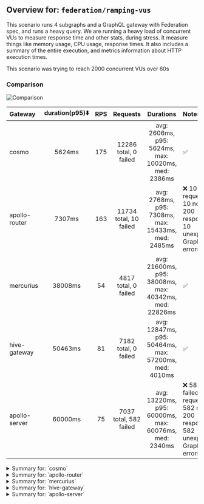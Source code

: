 ## Overview for: `federation/ramping-vus`


This scenario runs 4 subgraphs and a GraphQL gateway with Federation spec, and runs a heavy query. We are running a heavy load of concurrent VUs to measure response time and other stats, during stress. It measure things like memory usage, CPU usage, response times. It also includes a summary of the entire execution, and metrics information about HTTP execution times.


This scenario was trying to reach 2000 concurrent VUs over 60s


### Comparison


<img src="https://imagedelivery.net/KYe9TScr4TldYHA48pczVg/5ad74c92-4f8b-4bfb-6886-fb4ce4885d00/public" alt="Comparison" />


| Gateway       | duration(p95)⬇️ |  RPS  |        Requests        |                       Durations                        | Notes                                                                       |
| :------------ | :-------------: | :---: | :--------------------: | :----------------------------------------------------: | :-------------------------------------------------------------------------- |
| cosmo         |     5624ms      |  175  | 12286 total, 0 failed  |  avg: 2606ms, p95: 5624ms, max: 10020ms, med: 2386ms   | ✅                                                                           |
| apollo-router |     7307ms      |  163  | 11734 total, 10 failed |  avg: 2768ms, p95: 7308ms, max: 15433ms, med: 2485ms   | ❌ 10 failed requests, 10 non-200 responses, 10 unexpected GraphQL errors    |
| mercurius     |     38008ms     |  54   |  4817 total, 0 failed  | avg: 21600ms, p95: 38008ms, max: 40342ms, med: 22826ms | ✅                                                                           |
| hive-gateway  |     50463ms     |  81   |  7182 total, 0 failed  | avg: 12847ms, p95: 50464ms, max: 57200ms, med: 4010ms  | ✅                                                                           |
| apollo-server |     60000ms     |  75   | 7037 total, 582 failed | avg: 13220ms, p95: 60000ms, max: 60076ms, med: 2340ms  | ❌ 582 failed requests, 582 non-200 responses, 582 unexpected GraphQL errors |



<details>
  <summary>Summary for: `cosmo`</summary>

  **K6 Output**




```
     ✓ response code was 200
     ✓ no graphql errors
     ✓ valid response structure

     █ setup

     checks.........................: 100.00% ✓ 36798      ✗ 0     
     data_received..................: 1.1 GB  15 MB/s
     data_sent......................: 15 MB   208 kB/s
     http_req_blocked...............: avg=326.81ms min=1.57µs  med=3.97µs  max=9.23s  p(90)=1.34s    p(95)=2.55s   
     http_req_connecting............: avg=318.35ms min=0s      med=0s      max=9.23s  p(90)=1.29s    p(95)=2.54s   
     http_req_duration..............: avg=2.6s     min=3.83ms  med=2.38s   max=10.02s p(90)=4.78s    p(95)=5.62s   
       { expected_response:true }...: avg=2.6s     min=3.83ms  med=2.38s   max=10.02s p(90)=4.78s    p(95)=5.62s   
     http_req_failed................: 0.00%   ✓ 0          ✗ 12286 
     http_req_receiving.............: avg=115.9ms  min=34.94µs med=78.02µs max=6.25s  p(90)=7.2ms    p(95)=977.48ms
     http_req_sending...............: avg=158.3ms  min=7.82µs  med=20.15µs max=6.74s  p(90)=478.27ms p(95)=1.01s   
     http_req_tls_handshaking.......: avg=0s       min=0s      med=0s      max=0s     p(90)=0s       p(95)=0s      
     http_req_waiting...............: avg=2.33s    min=3.65ms  med=2.2s    max=8.76s  p(90)=4.47s    p(95)=4.85s   
     http_reqs......................: 12286   175.201077/s
     iteration_duration.............: avg=5.74s    min=12.85ms med=4.78s   max=26.17s p(90)=11.73s   p(95)=14.1s   
     iterations.....................: 12266   174.915873/s
     vus............................: 4       min=4        max=1998
     vus_max........................: 2000    min=2000     max=2000
```


**Performance Overview**


<img src="https://imagedelivery.net/KYe9TScr4TldYHA48pczVg/326c7509-17f1-45a4-dc57-04f15148ab00/public" alt="Performance Overview" />


**Subgraphs Overview**


<img src="https://imagedelivery.net/KYe9TScr4TldYHA48pczVg/ae795a7f-5908-4a0e-06d1-f0232d1fb800/public" alt="Subgraphs Overview" />


**HTTP Overview**


<img src="https://imagedelivery.net/KYe9TScr4TldYHA48pczVg/a7b16c86-1416-48d1-b42d-99c3e76e3200/public" alt="HTTP Overview" />


  </details>

<details>
  <summary>Summary for: `apollo-router`</summary>

  **K6 Output**




```
     ✗ response code was 200
      ↳  99% — ✓ 11704 / ✗ 10
     ✗ no graphql errors
      ↳  99% — ✓ 11704 / ✗ 10
     ✓ valid response structure

     █ setup

     checks.........................: 99.94% ✓ 35112      ✗ 20    
     data_received..................: 1.0 GB 14 MB/s
     data_sent......................: 14 MB  194 kB/s
     http_req_blocked...............: avg=284.57ms min=1.82µs   med=3.89µs  max=13.1s  p(90)=198.72ms p(95)=2.29s   
     http_req_connecting............: avg=256.8ms  min=0s       med=0s      max=10.42s p(90)=174.07ms p(95)=2.2s    
     http_req_duration..............: avg=2.76s    min=355.33µs med=2.48s   max=15.43s p(90)=5.49s    p(95)=7.3s    
       { expected_response:true }...: avg=2.76s    min=6.67ms   med=2.48s   max=15.43s p(90)=5.48s    p(95)=7.27s   
     http_req_failed................: 0.08%  ✓ 10         ✗ 11724 
     http_req_receiving.............: avg=735.97ms min=0s       med=105.7µs max=12.47s p(90)=2.85s    p(95)=4.76s   
     http_req_sending...............: avg=182.23ms min=8.26µs   med=19.25µs max=11.79s p(90)=128.94ms p(95)=909.27ms
     http_req_tls_handshaking.......: avg=0s       min=0s       med=0s      max=0s     p(90)=0s       p(95)=0s      
     http_req_waiting...............: avg=1.84s    min=10.92µs  med=1.4s    max=9.03s  p(90)=4.24s    p(95)=4.86s   
     http_reqs......................: 11734  163.692823/s
     iteration_duration.............: avg=6.23s    min=35.61ms  med=5.25s   max=32.46s p(90)=12.87s   p(95)=15.53s  
     iterations.....................: 11714  163.413817/s
     vus............................: 379    min=67       max=1971
     vus_max........................: 2000   min=2000     max=2000
```


**Performance Overview**


<img src="https://imagedelivery.net/KYe9TScr4TldYHA48pczVg/0bece9af-1b00-4432-1873-5c36e09b1200/public" alt="Performance Overview" />


**Subgraphs Overview**


<img src="https://imagedelivery.net/KYe9TScr4TldYHA48pczVg/260634dc-caf2-4d85-3cee-35e318597400/public" alt="Subgraphs Overview" />


**HTTP Overview**


<img src="https://imagedelivery.net/KYe9TScr4TldYHA48pczVg/85902ca8-5140-4771-4191-ce4257072900/public" alt="HTTP Overview" />


  </details>

<details>
  <summary>Summary for: `mercurius`</summary>

  **K6 Output**




```
     ✓ response code was 200
     ✓ no graphql errors
     ✓ valid response structure

     █ setup

     checks.........................: 100.00% ✓ 14391     ✗ 0     
     data_received..................: 423 MB  4.7 MB/s
     data_sent......................: 5.7 MB  64 kB/s
     http_req_blocked...............: avg=286.02µs min=1.76µs   med=5.09µs   max=51.32ms p(90)=537.71µs p(95)=684.81µs
     http_req_connecting............: avg=249.87µs min=0s       med=0s       max=51.25ms p(90)=461.26µs p(95)=606.4µs 
     http_req_duration..............: avg=21.59s   min=17.67ms  med=22.82s   max=40.34s  p(90)=37.23s   p(95)=38s     
       { expected_response:true }...: avg=21.59s   min=17.67ms  med=22.82s   max=40.34s  p(90)=37.23s   p(95)=38s     
     http_req_failed................: 0.00%   ✓ 0         ✗ 4817  
     http_req_receiving.............: avg=45.31ms  min=33.86µs  med=118.89µs max=3.46s   p(90)=382.77µs p(95)=4.71ms  
     http_req_sending...............: avg=58.61µs  min=9.52µs   med=31.36µs  max=12.54ms p(90)=72.41µs  p(95)=93.09µs 
     http_req_tls_handshaking.......: avg=0s       min=0s       med=0s       max=0s      p(90)=0s       p(95)=0s      
     http_req_waiting...............: avg=21.55s   min=17.53ms  med=22.82s   max=38.87s  p(90)=37s      p(95)=37.74s  
     http_reqs......................: 4817    54.020115/s
     iteration_duration.............: avg=21.91s   min=155.68ms med=22.91s   max=42.28s  p(90)=37.6s    p(95)=38.39s  
     iterations.....................: 4797    53.795825/s
     vus............................: 264     min=51      max=2000
     vus_max........................: 2000    min=2000    max=2000
```


**Performance Overview**


<img src="https://imagedelivery.net/KYe9TScr4TldYHA48pczVg/951e48ea-f63d-4fbd-070b-b98e28328000/public" alt="Performance Overview" />


**Subgraphs Overview**


<img src="https://imagedelivery.net/KYe9TScr4TldYHA48pczVg/058a2833-0371-4c23-f5a8-b9aeb18d8200/public" alt="Subgraphs Overview" />


**HTTP Overview**


<img src="https://imagedelivery.net/KYe9TScr4TldYHA48pczVg/4d101cc0-cf7f-4eab-c768-36fb3142e900/public" alt="HTTP Overview" />


  </details>

<details>
  <summary>Summary for: `hive-gateway`</summary>

  **K6 Output**




```
     ✓ response code was 200
     ✓ no graphql errors
     ✓ valid response structure

     █ setup

     checks.........................: 100.00% ✓ 21486     ✗ 0     
     data_received..................: 631 MB  7.2 MB/s
     data_sent......................: 8.5 MB  97 kB/s
     http_req_blocked...............: avg=6.31ms min=2.34µs   med=6.24µs   max=365.06ms p(90)=8.97ms   p(95)=42.22ms
     http_req_connecting............: avg=6.17ms min=0s       med=0s       max=365ms    p(90)=8.73ms   p(95)=41.13ms
     http_req_duration..............: avg=12.84s min=18.07ms  med=4.01s    max=57.2s    p(90)=44.33s   p(95)=50.46s 
       { expected_response:true }...: avg=12.84s min=18.07ms  med=4.01s    max=57.2s    p(90)=44.33s   p(95)=50.46s 
     http_req_failed................: 0.00%   ✓ 0         ✗ 7182  
     http_req_receiving.............: avg=2.77ms min=44.86µs  med=134.87µs max=436.51ms p(90)=2.62ms   p(95)=8.22ms 
     http_req_sending...............: avg=2.88ms min=10.11µs  med=35.01µs  max=377.02ms p(90)=854.47µs p(95)=19.72ms
     http_req_tls_handshaking.......: avg=0s     min=0s       med=0s       max=0s       p(90)=0s       p(95)=0s     
     http_req_waiting...............: avg=12.84s min=17.92ms  med=4s       max=57.15s   p(90)=44.32s   p(95)=50.45s 
     http_reqs......................: 7182    81.936074/s
     iteration_duration.............: avg=12.96s min=194.59ms med=4.09s    max=57.59s   p(90)=44.47s   p(95)=50.53s 
     iterations.....................: 7162    81.707904/s
     vus............................: 3       min=3       max=1999
     vus_max........................: 2000    min=2000    max=2000
```


**Performance Overview**


<img src="https://imagedelivery.net/KYe9TScr4TldYHA48pczVg/43651be7-2e1c-4796-5c54-8b0539c20d00/public" alt="Performance Overview" />


**Subgraphs Overview**


<img src="https://imagedelivery.net/KYe9TScr4TldYHA48pczVg/0ac7d479-75d3-4bcd-dcd9-3130aa3c4300/public" alt="Subgraphs Overview" />


**HTTP Overview**


<img src="https://imagedelivery.net/KYe9TScr4TldYHA48pczVg/6b021507-37b0-4c85-588e-caf394706900/public" alt="HTTP Overview" />


  </details>

<details>
  <summary>Summary for: `apollo-server`</summary>

  **K6 Output**




```
     ✗ response code was 200
      ↳  91% — ✓ 6435 / ✗ 582
     ✗ no graphql errors
      ↳  91% — ✓ 6435 / ✗ 582
     ✓ valid response structure

     █ setup

     checks.........................: 94.31% ✓ 19305     ✗ 1164  
     data_received..................: 567 MB 6.1 MB/s
     data_sent......................: 8.4 MB 91 kB/s
     http_req_blocked...............: avg=581.21µs min=1.5µs   med=4.05µs   max=120.93ms p(90)=438.53µs p(95)=676.86µs
     http_req_connecting............: avg=547.71µs min=0s      med=0s       max=120.84ms p(90)=362.2µs  p(95)=578.45µs
     http_req_duration..............: avg=13.21s   min=13.2ms  med=2.34s    max=1m0s     p(90)=58.03s   p(95)=1m0s    
       { expected_response:true }...: avg=9s       min=13.2ms  med=2.26s    max=59.98s   p(90)=38.33s   p(95)=43.39s  
     http_req_failed................: 8.27%  ✓ 582       ✗ 6455  
     http_req_receiving.............: avg=284.34µs min=0s      med=115.88µs max=115.64ms p(90)=189.26µs p(95)=260.38µs
     http_req_sending...............: avg=264.48µs min=8.71µs  med=21.59µs  max=98.32ms  p(90)=70.29µs  p(95)=124µs   
     http_req_tls_handshaking.......: avg=0s       min=0s      med=0s       max=0s       p(90)=0s       p(95)=0s      
     http_req_waiting...............: avg=13.21s   min=13.1ms  med=2.33s    max=1m0s     p(90)=58.03s   p(95)=1m0s    
     http_reqs......................: 7037   75.823663/s
     iteration_duration.............: avg=13.27s   min=64.02ms med=2.36s    max=1m0s     p(90)=58.05s   p(95)=1m0s    
     iterations.....................: 7017   75.608163/s
     vus............................: 15     min=15      max=2000
     vus_max........................: 2000   min=2000    max=2000
```


**Performance Overview**


<img src="https://imagedelivery.net/KYe9TScr4TldYHA48pczVg/d713f0a3-a96e-4be2-1de7-3ce8a4e0b800/public" alt="Performance Overview" />


**Subgraphs Overview**


<img src="https://imagedelivery.net/KYe9TScr4TldYHA48pczVg/edf5832c-7f2c-427c-455d-42c84e1ba900/public" alt="Subgraphs Overview" />


**HTTP Overview**


<img src="https://imagedelivery.net/KYe9TScr4TldYHA48pczVg/67af8cdc-e7dc-4240-5595-719ff155d600/public" alt="HTTP Overview" />


  </details>